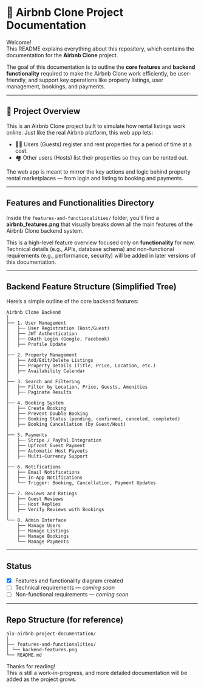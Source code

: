 
# 🏡 Airbnb Clone Project Documentation

Welcome!  
This README explains everything about this repository, which contains the documentation for the **Airbnb Clone** project.

The goal of this documentation is to outline the **core features** and **backend functionality** required to make the Airbnb Clone work efficiently, be user-friendly, and support key operations like property listings, user management, bookings, and payments.

---

## 📌 Project Overview

This is an Airbnb Clone project built to simulate how rental listings work online. Just like the real Airbnb platform, this web app lets:

- 🧑‍💻 Users (Guests) register and rent properties for a period of time at a cost.
- 🏘️ Other users (Hosts) list their properties so they can be rented out.

The web app is meant to mirror the key actions and logic behind property rental marketplaces — from login and listing to booking and payments.

---

##  Features and Functionalities Directory

Inside the `features-and-functionalities/` folder, you'll find a **airbnb_features.png** that visually breaks down all the main features of the Airbnb Clone backend system.

This is a high-level feature overview focused only on **functionality** for now. Technical details (e.g., APIs, database schema) and non-functional requirements (e.g., performance, security) will be added in later versions of this documentation.

---

##  Backend Feature Structure (Simplified Tree)

Here’s a simple outline of the core backend features:

```
Airbnb Clone Backend
│
├── 1. User Management
│   ├── User Registration (Host/Guest)
│   ├── JWT Authentication
│   ├── OAuth Login (Google, Facebook)
│   ├── Profile Update
│
├── 2. Property Management
│   ├── Add/Edit/Delete Listings
│   ├── Property Details (Title, Price, Location, etc.)
│   ├── Availability Calendar
│
├── 3. Search and Filtering
│   ├── Filter by Location, Price, Guests, Amenities
│   ├── Paginate Results
│
├── 4. Booking System
│   ├── Create Booking
│   ├── Prevent Double Booking
│   ├── Booking Status (pending, confirmed, canceled, completed)
│   ├── Booking Cancellation (by Guest/Host)
│
├── 5. Payments
│   ├── Stripe / PayPal Integration
│   ├── Upfront Guest Payment
│   ├── Automatic Host Payouts
│   ├── Multi-Currency Support
│
├── 6. Notifications
│   ├── Email Notifications
│   ├── In-App Notifications
│   └── Trigger: Booking, Cancellation, Payment Updates
│
├── 7. Reviews and Ratings
│   ├── Guest Reviews
│   ├── Host Replies
│   ├── Verify Reviews with Bookings
│
└── 8. Admin Interface
    ├── Manage Users
    ├── Manage Listings
    ├── Manage Bookings
    └── Manage Payments
```

---

##  Status

- [x] Features and functionality diagram created
- [ ] Technical requirements — *coming soon*
- [ ] Non-functional requirements — *coming soon*

---

##  Repo Structure (for reference)
```
alx-airbnb-project-documentation/
│
├── features-and-functionalities/
│ └── backend-features.png
└── README.md
```

Thanks for reading!  
This is still a work-in-progress, and more detailed documentation will be added as the project grows.

